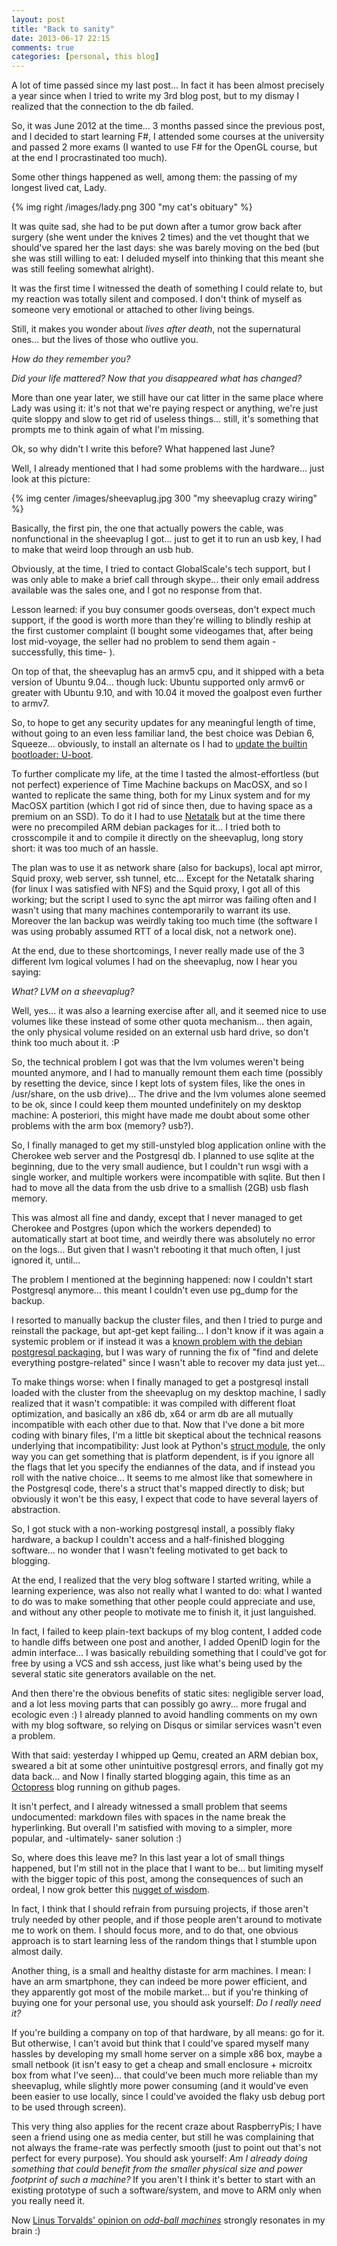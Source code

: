 ```yaml
---
layout: post
title: "Back to sanity"
date: 2013-06-17 22:15
comments: true
categories: [personal, this blog]
---
```


A lot of time passed since my last post... In fact it has been almost precisely a year since when I tried to write my 3rd blog post, but to my dismay I realized that the connection to the db failed.

So, it was June 2012 at the time... 3 months passed since the previous post, and I decided to start learning F#, I attended some courses at the university and passed 2 more exams (I wanted to use F# for the OpenGL course, but at the end I procrastinated too much).

Some other things happened as well, among them: the passing of my longest lived cat, Lady.

{% img right /images/lady.png 300 "my cat's obituary" %}

It was quite sad, she had to be put down after a tumor grow back after surgery (she went under the knives 2 times) and the vet thought that we should've spared her the last days: she was barely moving on the bed (but she was still willing to eat: I deluded myself into thinking that this meant she was still feeling somewhat alright).

It was the first time I witnessed the death of something I could relate to, but my reaction was totally silent and composed. I don't think of myself as someone very emotional or attached to other living beings.

Still, it makes you wonder about *lives after death*, not the supernatural ones... but the lives of those who outlive you.

*How do they remember you?*

*Did your life mattered? Now that you disappeared what has changed?*

More than one year later, we still have our cat litter in the same place where Lady was using it: it's not that we're paying respect or anything, we're just quite sloppy and slow to get rid of useless things... still, it's something that prompts me to think again of what I'm missing.


Ok, so why didn't I write this before? What happened last June?

Well, I already mentioned that I had some problems with the hardware... just look at this picture:

{% img center /images/sheevaplug.jpg 300 "my sheevaplug crazy wiring" %}

Basically, the first pin, the one that actually powers the cable, was nonfunctional in the sheevaplug I got... just to get it to run an usb key, I had to make that weird loop through an usb hub.

Obviously, at the time, I tried to contact GlobalScale's tech support, but I was only able to make a brief call through skype... their only email address available was the sales one, and I got no response from that.

Lesson learned: if you buy consumer goods overseas, don't expect much support, if the good is worth more than they're willing to blindly reship at the first customer complaint (I bought some videogames that, after being lost mid-voyage, the seller had no problem to send them again -successfully, this time- ).

On top of that, the sheevaplug has an armv5 cpu, and it shipped with a beta version of Ubuntu 9.04... though luck: Ubuntu supported only armv6 or greater with Ubuntu 9.10, and with 10.04 it moved the goalpost even further to armv7.

So, to hope to get any security updates for any meaningful length of time, without going to an even less familiar land, the best choice was Debian 6, Squeeze... obviously, to install an alternate os I had to [update the builtin bootloader: U-boot](https://www.google.com/search?hl=en&q=sheevaplug+uboot).

To further complicate my life, at the time I tasted the almost-effortless (but not perfect) experience of Time Machine backups on MacOSX, and so I wanted to replicate the same thing, both for my Linux system and for my MacOSX partition (which I got rid of since then, due to having space as a premium on an SSD). To do it I had to use [Netatalk](http://netatalk.sourceforge.net/) but at the time there were no precompiled ARM debian packages for it... I tried both to crosscompile it and to compile it directly on the sheevaplug, long story short: it was too much of an hassle.

The plan was to use it as network share (also for backups), local apt mirror, Squid proxy, web server, ssh tunnel, etc... Except for the Netatalk sharing (for linux I was satisfied with NFS) and the Squid proxy, I got all of this working; but the script I used to sync the apt mirror was failing often and I wasn't using that many machines contemporarily to warrant its use. Moreover the lan backup was weirdly taking too much time (the software I was using probably assumed RTT of a local disk, not a network one).

At the end, due to these shortcomings, I never really made use of the 3 different lvm logical volumes I had on the sheevaplug, now I hear you saying:

*What? LVM on a sheevaplug?*

Well, yes... it was also a learning exercise after all, and it seemed nice to use volumes like these instead of some other quota mechanism... then again, the only physical volume resided on an external usb hard drive, so don't think too much about it. :P

So, the technical problem I got was that the lvm volumes weren't being mounted anymore, and I had to manually remount them each time (possibly by resetting the device, since I kept lots of system files, like the ones in /usr/share, on the usb drive)... The drive and the lvm volumes alone seemed to be ok, since I could keep them mounted undefinitely on my desktop machine: A posteriori, this might have made me doubt about some other problems with the arm box (memory? usb?).

So, I finally managed to get my still-unstyled blog application online with the Cherokee web server and the Postgresql db. I planned to use sqlite at the beginning, due to the very small audience, but I couldn't run wsgi with a single worker, and multiple workers were incompatible with sqlite. But then I had to move all the data from the usb drive to a smallish (2GB) usb flash memory.

This was almost all fine and dandy, except that I never managed to get Cherokee and Postgres (upon which the workers depended) to automatically start at boot time, and weirdly there was absolutely no error on the logs... But given that I wasn't rebooting it that much often, I just ignored it, until...

The problem I mentioned at the beginning happened: now I couldn't start Postgresql anymore... this meant I couldn't even use pg_dump for the backup.

I resorted to manually backup the cluster files, and then I tried to purge and reinstall the package, but apt-get kept failing... I don't know if it was again a systemic problem or if instead it was a [known problem with the debian postgresql packaging](https://bugs.launchpad.net/ubuntu/+source/postgresql-8.3/+bug/235379/comments/15), but I was wary of running the fix of "find and delete everything postgre-related" since I wasn't able to recover my data just yet...

To make things worse: when I finally managed to get a postgresql install loaded with the cluster from the sheevaplug on my desktop machine, I sadly realized that it wasn't compatible: it was compiled with different float optimization, and basically an x86 db, x64 or arm db are all mutually incompatible with each other due to that. Now that I've done a bit more coding with binary files, I'm a little bit skeptical about the technical reasons underlying that incompatibility: Just look at Python's [struct module](http://docs.python.org/3/library/struct.html), the only way you can get something that is platform dependent, is if you ignore all the flags that let you specify the endiannes of the data, and if instead you roll with the native choice... It seems to me almost like that somewhere in the Postgresql code, there's a struct that's mapped directly to disk; but obviously it won't be this easy, I expect that code to have several layers of abstraction.


So, I got stuck with a non-working postgresql install, a possibly flaky hardware, a backup I couldn't access and a half-finished blogging software... no wonder that I wasn't feeling motivated to get back to blogging.

At the end, I realized that the very blog software I started writing, while a learning experience, was also not really what I wanted to do: what I wanted to do was to make something that other people could appreciate and use, and without any other people to motivate me to finish it, it just languished.

In fact, I failed to keep plain-text backups of my blog content, I added code to handle diffs between one post and another, I added OpenID login for the admin interface... I was basically rebuilding something that I could've got for free by using a VCS and ssh access, just like what's being used by the several static site generators available on the net.

And then there're the obvious benefits of static sites: negligible server load, and a lot less moving parts that can possibly go awry... more frugal and ecologic even :) I already planned to avoid handling comments on my own with my blog software, so relying on Disqus or similar services wasn't even a problem.

With that said: yesterday I whipped up Qemu, created an ARM debian box, sweared a bit at some other unintuitive postgresql errors, and finally got my data back... and Now I finally started blogging again, this time as an [Octopress](http://octopress.org/) blog running on github pages.

It isn't perfect, and I already witnessed a small problem that seems undocumented: markdown files with spaces in the name break the hyperlinking. But overall I'm satisfied with moving to a simpler, more popular, and -ultimately- saner solution :)

So, where does this leave me? In this last year a lot of small things happened, but I'm still not in the place that I want to be... but limiting myself with the bigger topic of this post, among the consequences of such an ordeal, I now grok better this [nugget of wisdom](https://news.ycombinator.com/item?id=5691216).

In fact, I think that I should refrain from pursuing projects, if those aren't truly needed by other people, and if those people aren't around to motivate me to work on them. I should focus more, and to do that, one obvious approach is to start learning less of the random things that I stumble upon almost daily.

Another thing, is a small and healthy distaste for arm machines. I mean: I have an arm smartphone, they can indeed be more power efficient, and they apparently got most of the mobile market... but if you're thinking of buying one for your personal use, you should ask yourself: *Do I really need it?*

If you're building a company on top of that hardware, by all means: go for it. But otherwise, I can't avoid but think that I could've spared myself many hassles by developing my small home server on a simple x86 box, maybe a small netbook (it isn't easy to get a cheap and small enclosure + microitx box from what I've seen)... that could've been much more reliable than my sheevaplug, while slightly more power consuming (and it would've even been easier to use locally, since I could've avoided the flaky usb debug port to be used through screen).

This very thing also applies for the recent craze about RaspberryPis; I have seen a friend using one as media center, but still he was complaining that not always the frame-rate was perfectly smooth (just to point out that's not perfect for every purpose). You should ask yourself: *Am I already doing something that could benefit from the smaller physical size and power footprint of such a machine?* If you aren't I think it's better to start with an existing prototype of such a software/system, and move to ARM only when you really need it.

Now [Linus Torvalds' opinion on *odd-ball machines*](http://torvalds-family.blogspot.it/2009/01/odd-hardware.html) strongly resonates in my brain :)
